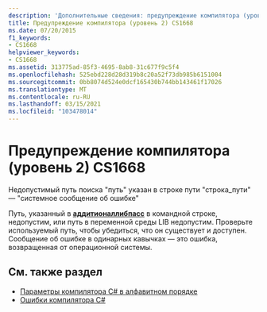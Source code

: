 ```yaml
---
description: 'Дополнительные сведения: предупреждение компилятора (уровень 2) CS1668'
title: Предупреждение компилятора (уровень 2) CS1668
ms.date: 07/20/2015
f1_keywords:
- CS1668
helpviewer_keywords:
- CS1668
ms.assetid: 313775ad-85f3-4695-8ab8-31c677f9c5f4
ms.openlocfilehash: 525ebd228d28d319b8c20a52f73db985b6151004
ms.sourcegitcommit: 0bb8074d524e0dcf165430b744bb143461f17026
ms.translationtype: MT
ms.contentlocale: ru-RU
ms.lasthandoff: 03/15/2021
ms.locfileid: "103478014"
---
```

# <a name="compiler-warning-level-2-cs1668"></a>Предупреждение компилятора (уровень 2) CS1668

Недопустимый путь поиска "путь" указан в строке пути "строка_пути" — "системное сообщение об ошибке"  
  
 Путь, указанный в [**аддитионаллибпасс**](../language-reference/compiler-options/advanced.md#additionallibpaths) в командной строке, недопустим, или путь в переменной среды LIB недопустим. Проверьте используемый путь, чтобы убедиться, что он существует и доступен. Сообщение об ошибке в одинарных кавычках — это ошибка, возвращенная от операционной системы.  
  
## <a name="see-also"></a>См. также раздел

- [Параметры компилятора C# в алфавитном порядке](../language-reference/compiler-options/listed-alphabetically.md)
- [Ошибки компилятора C#](../language-reference/compiler-messages/index.md)
